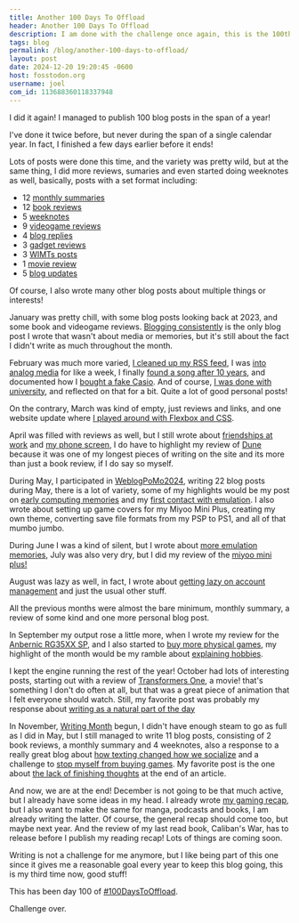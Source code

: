 ```yaml
---
title: Another 100 Days To Offload
header: Another 100 Days To Offload
description: I am done with the challenge once again, this is the 100th day, so I just wrote about how it went for me.
tags: blog
permalink: /blog/another-100-days-to-offload/
layout: post
date: 2024-12-20 19:20:45 -0600
host: fosstodon.org
username: joel
com_id: 113688360118337948
---
```


I did it again! I managed to publish 100 blog posts in the span of a year!

I've done it twice before, but never during the span of a single calendar year. In fact, I finished a few days earlier before it ends!

Lots of posts were done this time, and the variety was pretty wild, but at the same thing, I did more reviews, sumaries and even started doing weeknotes as well, basically, posts with a set format including:

- 12 [monthly summaries](/more/tags/monthly)
- 12 [book reviews](/more/tags/book)
- 5 [weeknotes](/more/tags/weeknotes)
- 9 [videogame reviews](/more/tags/game)
- 4 [blog replies](/more/tags/response)
- 3 [gadget reviews](/more/tags/gadget)
- 3 [WIMTs posts](/more/tags/what-interested-me)
- 1 [movie review](/more/tags/movie)
- 5 [blog updates](/more/tags/jekyll)

Of course, I also wrote many other blog posts about multiple things or interests!

January was pretty chill, with some blog posts looking back at 2023, and some book and videogame reviews. [Blogging consistently](/blog/blogging-consistently) is the only blog post I wrote that wasn't about media or memories, but it's still about the fact I didn't write as much throughout the month.

February was much more varied, [I cleaned up my RSS feed](/blog/inbox-zero-but-rss/), I was [into analog media](/blog/checking-off-boxes-on-paper/) for like a week, I finally [found a song after 10 years](/blog/finally-finding-the-song/), and documented how I [bought a fake Casio](/blog/how-i-found-out-my-casio-watch-was-fake/). And of course, [I was done with university](/blog/university's-over/), and reflected on that for a bit. Quite a lot of good personal posts!

On the contrary, March was kind of empty, just reviews and links, and one website update where [I played around with Flexbox and CSS](/blog/website-changes-flexbox-and-stuff/).

April was filled with reviews as well, but I still wrote about [friendships at work](/blog/work-and-friends) and [my phone screen](/blog/my-home-screen-2024), I do have to highlight my review of [Dune](/blog/dune) because it was one of my longest pieces of writing on the site and its more than just a book review, if I do say so myself.

During May, I participated in [WeblogPoMo2024](https://weblog.anniegreens.lol/weblog-posting-month-2024), writing 22 blog posts during May, there is a lot of variety, some of my highlights would be my post on [early computing memories](/blog/early-computing-memories) and my [first contact with emulation](/blog/first-contact-with-emulation). I also wrote about setting up game covers for my Miyoo Mini Plus, creating my own theme, converting save file formats from my PSP to PS1, and all of that mumbo jumbo.

During June I was a kind of silent, but I wrote about [more emulation memories](/blog/more-emulation-memories), July was also very dry, but I did my review of the [miyoo mini plus!](/blog/miyoo-mini-plus-review)

August was lazy as well, in fact, I wrote about [getting lazy on account management](/blog/getting-lazy-on-account-management) and just the usual other stuff.

All the previous months were almost the bare minimum, monthly summary, a review of some kind and one more personal blog post.

In September my output rose a little more, when I wrote my review for the [Anbernic RG35XX SP](/blog/the-gba-experience-i-wanted), and I also started to [buy more physical games](/blog/physical-game-collecting-spree), my highlight of the month would be my ramble about [explaining hobbies](/blog/explaining-hobbies-is-weird).

I kept the engine running the rest of the year! October had lots of interesting posts, starting out with a review of [Transformers One](/blog/an-awesome-movie-to-sell-toys%E2%80%94transformers-one/), a movie! that's something I don't do often at all, but that was a great piece of animation that I felt everyone should watch. Still, my favorite post was probably my response about [writing as a natural part of the day](/blog/writing-as-a-natural-part-of-the-day)

In November, [Writing Month](https://writingmonth.org) begun, I didn't have enough steam to go as full as I did in May, but I still managed to write 11 blog posts, consisting of 2 book reviews, a monthly summary and 4 weeknotes, also a response to a really great blog about [how texting changed how we socialize](/blog/when-texting-destroyed-social-investment/) and a challenge to [stop myself from buying games](/blog/games-to-beat-before-buying-more/). My favorite post is the one about [the lack of finishing thoughts](/blog/no-finishing-thoughts) at the end of an article.

And now, we are at the end! December is not going to be that much active, but I already have some ideas in my head. I already wrote [my gaming recap](/blog/gaming-recap-2024), but I also want to make the same for manga, podcasts and books, I am already writing the latter. Of course, the general recap should come too, but maybe next year. And the review of my last read book, Caliban's War, has to release before I publish my reading recap! Lots of things are coming soon.

Writing is not a challenge for me anymore, but I like being part of this one since it gives me a reasonable goal every year to keep this blog going, this is my third time now, good stuff!

This has been day 100 of [#100DaysToOffload](https://100daystooffload.com).

Challenge over.

